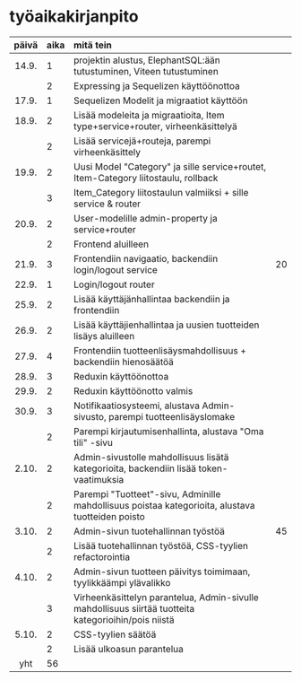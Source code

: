# työaikakirjanpito

| päivä | aika | mitä tein                                                                                            |     |
| :---: | :--- | :--------------------------------------------------------------------------------------------------- | :-- |
| 14.9. | 1    | projektin alustus, ElephantSQL:ään tutustuminen, Viteen tutustuminen                                 |     |
|       | 2    | Expressing ja Sequelizen käyttöönottoa                                                               |     |
| 17.9. | 1    | Sequelizen Modelit ja migraatiot käyttöön                                                            |     |
| 18.9. | 2    | Lisää modeleita ja migraatioita, Item type+service+router, virheenkäsittelyä                         |     |
|       | 2    | Lisää servicejä+routeja, parempi virheenkäsittely                                                    |     |
| 19.9. | 2    | Uusi Model "Category" ja sille service+routet, Item-Category liitostaulu, rollback                   |     |
|       | 3    | Item_Category liitostaulun valmiiksi + sille service & router                                        |     |
| 20.9. | 2    | User-modelille admin-property ja service+router                                                      |     |
|       | 2    | Frontend aluilleen                                                                                   |     |
| 21.9. | 3    | Frontendiin navigaatio, backendiin login/logout service                                              | 20  |
| 22.9. | 1    | Login/logout router                                                                                  |     |
| 25.9. | 2    | Lisää käyttäjänhallintaa backendiin ja frontendiin                                                   |     |
| 26.9. | 2    | Lisää käyttäjienhallintaa ja uusien tuotteiden lisäys aluilleen                                      |     |
| 27.9. | 4    | Frontendiin tuotteenlisäysmahdollisuus + backendiin hienosäätöä                                      |     |
| 28.9. | 3    | Reduxin käyttöönottoa                                                                                |     |
| 29.9. | 2    | Reduxin käyttöönotto valmis                                                                          |     |
| 30.9. | 3    | Notifikaatiosysteemi, alustava Admin-sivusto, parempi tuotteenlisäyslomake                           |     |
|       | 2    | Parempi kirjautumisenhallinta, alustava "Oma tili" -sivu                                             |     |
| 2.10. | 2    | Admin-sivustolle mahdollisuus lisätä kategorioita, backendiin lisää token-vaatimuksia                |     |
|       | 2    | Parempi "Tuotteet"-sivu, Adminille mahdollisuus poistaa kategorioita, alustava tuotteiden poisto     |     |
| 3.10. | 2    | Admin-sivun tuotehallinnan työstöä                                                                   | 45  |
|       | 2    | Lisää tuotehallinnan työstöä, CSS-tyylien refactorointia                                             |     |
| 4.10. | 2    | Admin-sivun tuotteen päivitys toimimaan, tyylikkäämpi ylävalikko                                     |     |
|       | 3    | Virheenkäsittelyn parantelua, Admin-sivulle mahdollisuus siirtää tuotteita kategorioihin/pois niistä |     |
| 5.10. | 2    | CSS-tyylien säätöä                                                                                   |     |
|       | 2    | Lisää ulkoasun parantelua                                                                            |     |
|  yht  | 56   |                                                                                                      |     |
